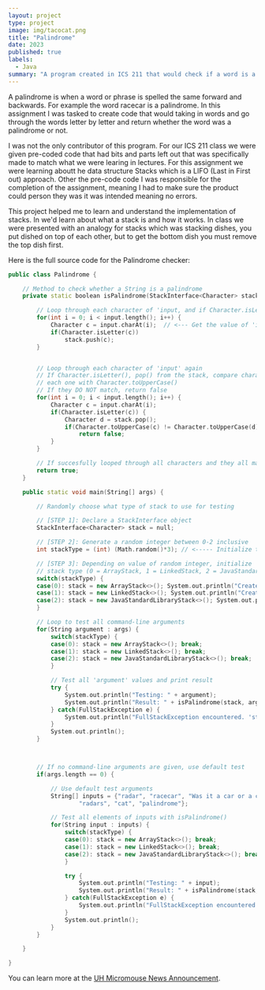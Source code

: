 ```yaml
---
layout: project
type: project
image: img/tacocat.png
title: "Palindrome"
date: 2023
published: true
labels:
  - Java
summary: "A program created in ICS 211 that would check if a word is a palindrome."
---
```

A palindrome is when a word or phrase is spelled the same forward and backwards. For example the word racecar is a palindrome. In this assignment I was tasked to create code that would taking in words and go through the words letter by letter and return whether the word was a palindrome or not.

I was not the only contributor of this program. For our ICS 211 class we were given pre-coded code that had bits and parts left out that was specifically made to match what we were learing in lectures. For this assignment we were learning aboutt he data structure Stacks which is a LIFO (Last in First out) approach. Other the pre-code code I was responsible for the completion of the assignment, meaning I had to make sure the product could person they was it was intended meaning no errors.

This project helped me to learn and understand the implementation of stacks. In we'd learn about what a stack is and how it works. In class we were presented with an analogy for stacks which was stacking dishes, you put dished on top of each other, but to get the bottom dish you must remove the top dish first. 

Here is the full source code for the Palindrome checker:

```cpp
public class Palindrome {

	// Method to check whether a String is a palindrome
	private static boolean isPalindrome(StackInterface<Character> stack, String input) {

		// Loop through each character of 'input, and if Character.isLetter(), push onto stack
		for(int i = 0; i < input.length(); i++) {
			Character c = input.charAt(i);  // <--- Get the value of 'input' at index 'i'
			if(Character.isLetter(c))
				stack.push(c);
		}


		// Loop through each character of 'input' again
		// If Character.isLetter(), pop() from the stack, compare characters after converting
		// each one with Character.toUpperCase()
		// If they DO NOT match, return false
		for(int i = 0; i < input.length(); i++) {
			Character c = input.charAt(i);
			if(Character.isLetter(c)) {
				Character d = stack.pop();
				if(Character.toUpperCase(c) != Character.toUpperCase(d))
					return false;
			}
		}

		// If succesfully looped through all characters and they all match, return true
		return true;
	}

	public static void main(String[] args) {

		// Randomly choose what type of stack to use for testing

		// [STEP 1]: Declare a StackInterface object
		StackInterface<Character> stack = null;

		// [STEP 2]: Generate a random integer between 0-2 inclusive
		int stackType = (int) (Math.random()*3); // <----- Initialize this with a random integer 0-2 inclusive

		// [STEP 3]: Depending on value of random integer, initialize 'stack' to appropriate
		// stack type (0 = ArrayStack, 1 = LinkedStack, 2 = JavaStandardLibraryStack)
		switch(stackType) {
		case(0): stack = new ArrayStack<>(); System.out.println("Created ArrayStack!"); break;
		case(1): stack = new LinkedStack<>(); System.out.println("Created LinkedStack!"); break;
		case(2): stack = new JavaStandardLibraryStack<>(); System.out.println("Created JavaStandardLibraryStack!"); break;
		}

		// Loop to test all command-line arguments
		for(String argument : args) {
			switch(stackType) {
			case(0): stack = new ArrayStack<>(); break;
			case(1): stack = new LinkedStack<>(); break;
			case(2): stack = new JavaStandardLibraryStack<>(); break;
			}

			// Test all 'argument' values and print result
			try {
				System.out.println("Testing: " + argument);
				System.out.println("Result: " + isPalindrome(stack, argument));
			} catch(FullStackException e) {
				System.out.println("FullStackException encountered. 'stack' should be an ArrayStack.");
			}
			System.out.println();
		}



		// If no command-line arguments are given, use default test
		if(args.length == 0) {

			// Use default test arguments
			String[] inputs = {"radar", "racecar", "Was it a car or a cat I saw?", 
					"radars", "cat", "palindrome"};

			// Test all elements of inputs with isPalindrome()
			for(String input : inputs) {
				switch(stackType) {
				case(0): stack = new ArrayStack<>(); break;
				case(1): stack = new LinkedStack<>(); break;
				case(2): stack = new JavaStandardLibraryStack<>(); break;
				}

				try {
					System.out.println("Testing: " + input);
					System.out.println("Result: " + isPalindrome(stack, input));
				} catch(FullStackException e) {
					System.out.println("FullStackException encountered. 'stack' should be an ArrayStack.");
				}
				System.out.println();
			}
		}

	}

}
```

You can learn more at the [UH Micromouse News Announcement](https://manoa.hawaii.edu/news/article.php?aId=2857).
